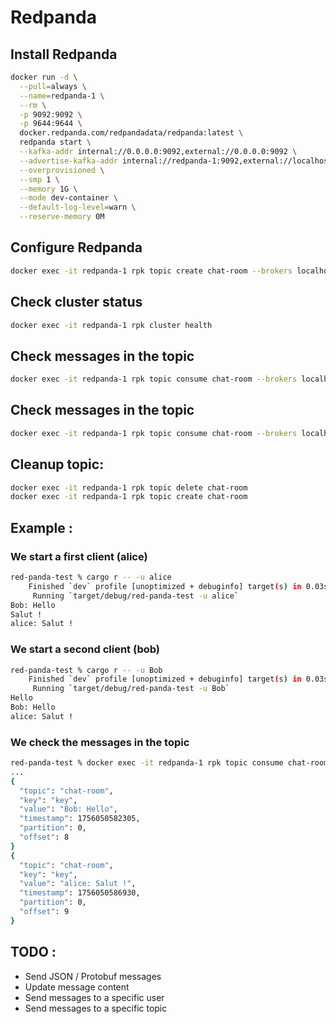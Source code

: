 # Redpanda

## Install Redpanda

```bash
docker run -d \
  --pull=always \
  --name=redpanda-1 \
  --rm \
  -p 9092:9092 \
  -p 9644:9644 \
  docker.redpanda.com/redpandadata/redpanda:latest \
  redpanda start \
  --kafka-addr internal://0.0.0.0:9092,external://0.0.0.0:9092 \
  --advertise-kafka-addr internal://redpanda-1:9092,external://localhost:9092 \
  --overprovisioned \
  --smp 1 \
  --memory 1G \
  --mode dev-container \
  --default-log-level=warn \
  --reserve-memory 0M
```

## Configure Redpanda

```bash
docker exec -it redpanda-1 rpk topic create chat-room --brokers localhost:9092
```

## Check cluster status

```bash
docker exec -it redpanda-1 rpk cluster health
```

## Check messages in the topic

```bash
docker exec -it redpanda-1 rpk topic consume chat-room --brokers localhost:9092
```

## Check messages in the topic

```bash
docker exec -it redpanda-1 rpk topic consume chat-room --brokers localhost:9092 
```

## Cleanup topic:

```bash
docker exec -it redpanda-1 rpk topic delete chat-room
docker exec -it redpanda-1 rpk topic create chat-room
```

## Example : 

### We start a first client (alice)

```bash
red-panda-test % cargo r -- -u alice
    Finished `dev` profile [unoptimized + debuginfo] target(s) in 0.03s
     Running `target/debug/red-panda-test -u alice`
Bob: Hello
Salut !
alice: Salut !
```

### We start a second client (bob)

```bash
red-panda-test % cargo r -- -u Bob
    Finished `dev` profile [unoptimized + debuginfo] target(s) in 0.03s
     Running `target/debug/red-panda-test -u Bob`
Hello
Bob: Hello
alice: Salut !
```

### We check the messages in the topic

```bash	
red-panda-test % docker exec -it redpanda-1 rpk topic consume chat-room --brokers localhost:9092
...
{
  "topic": "chat-room",
  "key": "key",
  "value": "Bob: Hello",
  "timestamp": 1756050582305,
  "partition": 0,
  "offset": 8
}
{
  "topic": "chat-room",
  "key": "key",
  "value": "alice: Salut !",
  "timestamp": 1756050586930,
  "partition": 0,
  "offset": 9
}
```

## TODO :

- Send JSON / Protobuf messages
- Update message content
- Send messages to a specific user
- Send messages to a specific topic
